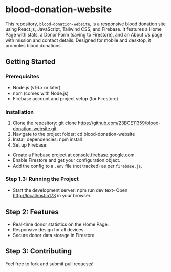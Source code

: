 # blood-donation-website

This repository, `blood-donation-website`, is a responsive blood donation site using React.js, JavaScript, Tailwind CSS, and Firebase. It features a Home Page with stats, a Donor Form (saving to Firestore), and an About Us page with mission and contact details. Designed for mobile and desktop, it promotes blood donations.

## Getting Started

### Prerequisites
- Node.js (v16.x or later)
- npm (comes with Node.js)
- Firebase account and project setup (for Firestore)

### Installation
1. Clone the repository:
git clone https://github.com/23BCE11359/blood-donation-website.git
2. Navigate to the project folder:
cd blood-donation-website
3. Install dependencies:
npm install
4. Set up Firebase:
- Create a Firebase project at [console.firebase.google.com](https://console.firebase.google.com).
- Enable Firestore and get your configuration object.
- Add the config to a `.env` file (not tracked) as per `firebase.js`.

### Step 1.3: Running the Project
- Start the development server:
npm run dev
text- Open [http://localhost:5173](http://localhost:5173) in your browser.

## Step 2: Features
- Real-time donor statistics on the Home Page.
- Responsive design for all devices.
- Secure donor data storage in Firestore.

## Step 3: Contributing
Feel free to fork and submit pull requests!